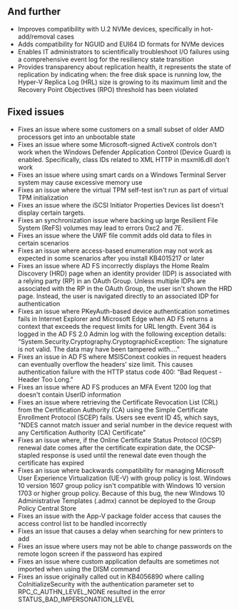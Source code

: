 ## And further
- Improves compatibility with U.2 NVMe devices, specifically in hot-add/removal cases
- Adds compatibility for NGUID and EUI64 ID formats for NVMe devices
- Enables IT administrators to scientifically troubleshoot I/O failures using a comprehensive event log for the resiliency state transition
- Provides transparency about replication health, it represents the state of replication by indicating when: the free disk space is running low, the Hyper-V Replica Log (HRL) size is growing to its maximum limit and the Recovery Point Objectives (RPO) threshold has been violated

## Fixed issues
- Fixes an issue where some customers on a small subset of older AMD processors get into an unbootable state
- Fixes an issue where some Microsoft-signed ActiveX controls don't work when the Windows Defender Application Control (Device Guard) is enabled. Specifically, class IDs related to XML HTTP in msxml6.dll don't work
- Fixes an issue where using smart cards on a Windows Terminal Server system may cause excessive memory use
- Fixes an issue where the virtual TPM self-test isn't run as part of virtual TPM initialization
- Fixes an issue where the iSCSI Initiator Properties Devices list doesn't display certain targets.
- Fixes an synchronization issue where backing up large Resilient File System (ReFS) volumes may lead to errors 0xc2 and 7E.
- Fixes an issue where the UWF file commit adds old data to files in certain scenarios
- Fixes an issue where access-based enumeration may not work as expected in some scenarios after you install KB4015217 or later
- Fixes an issue where AD FS incorrectly displays the Home Realm Discovery (HRD) page when an identity provider (IDP) is associated with a relying party (RP) in an OAuth Group. Unless multiple IDPs are associated with the RP in the OAuth Group, the user isn't shown the HRD page. Instead, the user is navigated directly to an associated IDP for authentication
- Fixes an issue where PKeyAuth-based device authentication sometimes fails in Internet Explorer and Microsoft Edge when AD FS returns a context that exceeds the request limits for URL length. Event 364 is logged in the AD FS 2.0 Admin log with the following exception details: “System.Security.Cryptography.CryptographicException: The signature is not valid. The data may have been tampered with….”
- Fixes an issue in AD FS where MSISConext cookies in request headers can eventually overflow the headers’ size limit. This causes authentication failure with the HTTP status code 400: “Bad Request - Header Too Long."
- Fixes an issue where AD FS produces an MFA Event 1200 log that doesn't contain UserID information
- Fixes an issue where retrieving the Certificate Revocation List (CRL) from the Certification Authority (CA) using the Simple Certificate Enrollment Protocol (SCEP) fails. Users see event ID 45, which says, "NDES cannot match issuer and serial number in the device request with any Certification Authority (CA) Certificate”
- Fixes an issue where, if the Online Certificate Status Protocol (OCSP) renewal date comes after the certificate expiration date, the OCSP-stapled response is used until the renewal date even though the certificate has expired
- Fixes an issue where backwards compatibility for managing Microsoft User Experience Virtualization (UE-V) with group policy is lost. Windows 10 version 1607 group policy isn't compatible with Windows 10 version 1703 or higher group policy. Because of this bug, the new Windows 10 Administrative Templates (.admx) cannot be deployed to the Group Policy Central Store
- Fixes an issue with the App-V package folder access that causes the access control list to be handled incorrectly
- Fixes an issue that causes a delay when searching for new printers to add
- Fixes an issue where users may not be able to change passwords on the remote logon screen if the password has expired
- Fixes an issue where custom application defaults are sometimes not imported when using the DISM command
- Fixes an issue originally called out in KB4056890 where calling CoInitializeSecurity with the authentication parameter set to RPC_C_AUTHN_LEVEL_NONE resulted in the error STATUS_BAD_IMPERSONATION_LEVEL